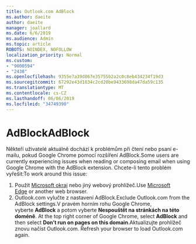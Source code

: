 ```yaml
---
title: Outlook.com AdBlock
ms.author: daeite
author: daeite
manager: joallard
ms.date: 6/6/2019
ms.audience: Admin
ms.topic: article
ROBOTS: NOINDEX, NOFOLLOW
localization_priority: Normal
ms.custom:
- "9000594"
- "2438"
ms.openlocfilehash: 9355e7a39d867e35755b2a2c0c8eb434234f19d3
ms.sourcegitcommit: 67292e43d1834c2cd20be9433698da47da59c135
ms.translationtype: MT
ms.contentlocale: cs-CZ
ms.lasthandoff: 06/06/2019
ms.locfileid: "34749390"
---
```

# <a name="adblock"></a><span data-ttu-id="8236c-102">AdBlock</span><span class="sxs-lookup"><span data-stu-id="8236c-102">AdBlock</span></span>

<span data-ttu-id="8236c-103">Někteří uživatelé aktuálně dochází k problémům při čtení nebo psaní e-mailu, pokud Google Chrome pomocí rozšíření AdBlock.</span><span class="sxs-lookup"><span data-stu-id="8236c-103">Some users are currently experiencing issues when reading or composing email when using Google Chrome with the AdBlock extension.</span></span> <span data-ttu-id="8236c-104">Chcete-li tento problém vyřešit:</span><span class="sxs-lookup"><span data-stu-id="8236c-104">To work around this issue:</span></span>

1. <span data-ttu-id="8236c-105">Použít [Microsoft okraj](https://www.microsoft.com/windows/microsoft-edge) nebo jiný webový prohlížeč.</span><span class="sxs-lookup"><span data-stu-id="8236c-105">Use [Microsoft Edge](https://www.microsoft.com/windows/microsoft-edge) or another web browser.</span></span>
1. <span data-ttu-id="8236c-106">Outlook.com vylučte z nastavení AdBlock.</span><span class="sxs-lookup"><span data-stu-id="8236c-106">Exclude Outlook.com from the AdBlock settings.</span></span><span data-ttu-id="8236c-107">V pravém horním rohu Google Chrome, vyberte **AdBlock** a potom vyberte **Nespouštět na stránkách na této doméně**.</span><span class="sxs-lookup"><span data-stu-id="8236c-107"> At the top right corner of Google Chrome, select **AdBlock** and then select **Don’t run on pages on this domain**.</span></span><span data-ttu-id="8236c-108">Aktualizujte prohlížeč znovu načíst Outlook.com.</span><span class="sxs-lookup"><span data-stu-id="8236c-108"> Refresh your browser to load Outlook.com again.</span></span>